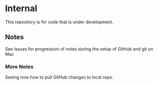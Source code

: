 # Internal
This repository is for code that is under development.

## Notes
See Issues for progression of notes during the setup of GitHub and git on Mac

### More Notes
Seeing now how to pull GitHub changes to local repo.

